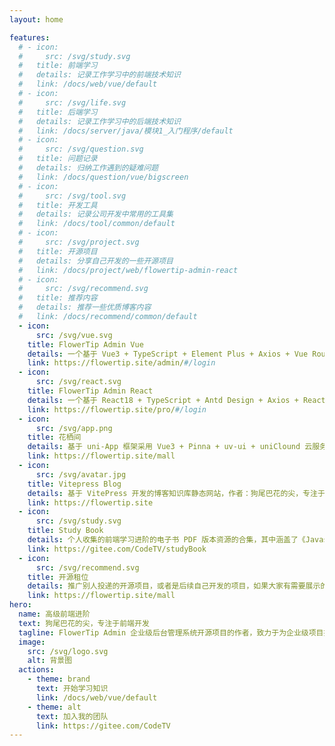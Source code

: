```yaml
---
layout: home

features:
  # - icon:
  #     src: /svg/study.svg
  #   title: 前端学习
  #   details: 记录工作学习中的前端技术知识
  #   link: /docs/web/vue/default
  # - icon:
  #     src: /svg/life.svg
  #   title: 后端学习
  #   details: 记录工作学习中的后端技术知识
  #   link: /docs/server/java/模块1_入门程序/default
  # - icon: 
  #     src: /svg/question.svg
  #   title: 问题记录
  #   details: 归纳工作遇到的疑难问题
  #   link: /docs/question/vue/bigscreen
  # - icon:
  #     src: /svg/tool.svg
  #   title: 开发工具
  #   details: 记录公司开发中常用的工具集
  #   link: /docs/tool/common/default
  # - icon: 
  #     src: /svg/project.svg
  #   title: 开源项目
  #   details: 分享自己开发的一些开源项目
  #   link: /docs/project/web/flowertip-admin-react
  # - icon:
  #     src: /svg/recommend.svg
  #   title: 推荐内容
  #   details: 推荐一些优质博客内容
  #   link: /docs/recommend/common/default
  - icon:
      src: /svg/vue.svg
    title: FlowerTip Admin Vue
    details: 一个基于 Vue3 + TypeScript + Element Plus + Axios + Vue Router@4 + Pina + Vite 开发的企业级后台管理系统
    link: https://flowertip.site/admin/#/login
  - icon:
      src: /svg/react.svg
    title: FlowerTip Admin React
    details: 一个基于 React18 + TypeScript + Antd Design + Axios + React-Router-Dom@6 + Valtio + Vite 开发的企业级后台管理系统
    link: https://flowertip.site/pro/#/login
  - icon:
      src: /svg/app.png
    title: 花栖间
    details: 基于 uni-App 框架采用 Vue3 + Pinna + uv-ui + uniClound 云服务前后端一体化模式开发的一套代码部署多端平台的，鲜花商城项目。
    link: https://flowertip.site/mall
  - icon:
      src: /svg/avatar.jpg
    title: Vitepress Blog
    details: 基于 VitePress 开发的博客知识库静态网站，作者：狗尾巴花的尖，专注于前端开发，目的在于提升自身技术水平和指导日常工作
    link: https://flowertip.site
  - icon:
      src: /svg/study.svg
    title: Study Book
    details: 个人收集的前端学习进阶的电子书 PDF 版本资源的合集，其中涵盖了《Javascript DOM编程艺术》《编写可维护的Javascript代码》等经典书籍
    link: https://gitee.com/CodeTV/studyBook
  - icon:
      src: /svg/recommend.svg
    title: 开源租位
    details: 推广别人投递的开源项目，或者是后续自己开发的项目，如果大家有需要展示的自己的作品，可以联系作者，作者会审核项目后添加在此展示你的个人作品
    link: https://flowertip.site/mall
hero:
  name: 高级前端进阶
  text: 狗尾巴花的尖，专注于前端开发
  tagline: FlowerTip Admin 企业级后台管理系统开源项目的作者，致力于为企业级项目提供开箱即用的解决方案
  image:
    src: /svg/logo.svg
    alt: 背景图
  actions:
    - theme: brand
      text: 开始学习知识
      link: /docs/web/vue/default
    - theme: alt
      text: 加入我的团队
      link: https://gitee.com/CodeTV
---
```

